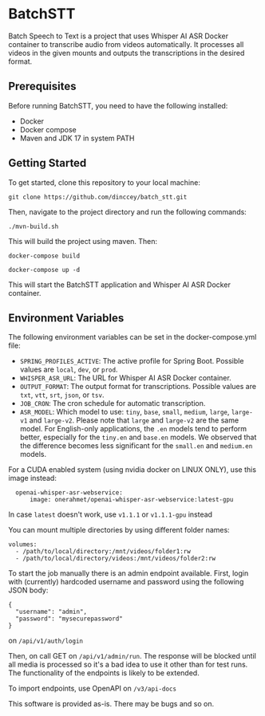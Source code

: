 # BatchSTT
Batch Speech to Text is a project that uses Whisper AI ASR Docker container to transcribe audio from videos automatically. It processes all videos in the given mounts and outputs the transcriptions in the desired format.

## Prerequisites
Before running BatchSTT, you need to have the following installed:
- Docker
- Docker compose
- Maven and JDK 17 in system PATH
## Getting Started
To get started, clone this repository to your local machine:

`git clone https://github.com/dinccey/batch_stt.git`

Then, navigate to the project directory and run the following commands:

`./mvn-build.sh`

This will build the project using maven. Then:

`docker-compose build`

`docker-compose up -d`

This will start the BatchSTT application and Whisper AI ASR Docker container.

## Environment Variables

The following environment variables can be set in the docker-compose.yml file:
- ```SPRING_PROFILES_ACTIVE```: The active profile for Spring Boot. Possible values are ```local```, ```dev```, or ```prod```.
- ```WHISPER_ASR_URL```: The URL for Whisper AI ASR Docker container.
- ```OUTPUT_FORMAT```: The output format for transcriptions. Possible values are ```txt```, ```vtt```, ```srt```, ```json```, or ```tsv```.
- ```JOB_CRON```: The cron schedule for automatic transcription.
- ```ASR_MODEL```: Which model to use: `tiny`, `base`, `small`, `medium`, `large`, `large-v1` and `large-v2`. Please note that `large` and `large-v2` are the same model.
  For English-only applications, the `.en` models tend to perform better, especially for the `tiny.en` and `base.en` models.
  We observed that the difference becomes less significant for the `small.en` and `medium.en` models.

For a CUDA enabled system (using nvidia docker on LINUX ONLY), use this image instead:
```
  openai-whisper-asr-webservice:
      image: onerahmet/openai-whisper-asr-webservice:latest-gpu
```
In case `latest` doesn't work, use `v1.1.1` or `v1.1.1-gpu` instead

You can mount multiple directories by using different folder names:
```
volumes:
  - /path/to/local/directory:/mnt/videos/folder1:rw
  - /path/to/local/directory/videos:/mnt/videos/folder2:rw
```
To start the job manually there is an admin endpoint available. First, login with (currently) hardcoded username and password using the following JSON body:

```
{
  "username": "admin",
  "password": "mysecurepassword"
}
```
on `/api/v1/auth/login`

Then, on call GET on `/api/v1/admin/run`. The response will be blocked until all media is processed so it's a bad idea to use it other than for test runs.
The functionality of the endpoints is likely to be extended.

To import endpoints, use OpenAPI on `/v3/api-docs`

This software is provided as-is. There may be bugs and so on.